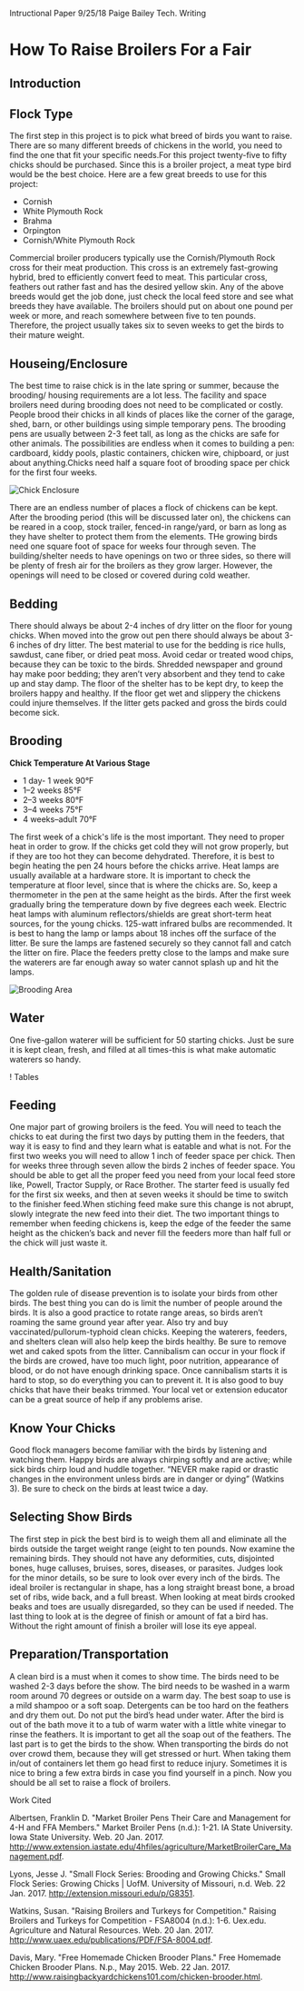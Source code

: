 Intructional Paper
9/25/18
Paige Bailey
Tech. Writing

# How To Raise Broilers For a Fair

## Introduction

## Flock Type
The first step in this project is to pick what breed of birds you want to raise. There are so many different breeds of chickens in the world, you need to find the one that fit your specific needs.For this project twenty-five to fifty chicks should be purchased. Since this is a broiler project, a meat type bird would be the best choice. Here are a few great breeds to use for this project: 
- Cornish
- White Plymouth Rock
- Brahma
- Orpington
- Cornish/White Plymouth Rock 
 
Commercial broiler producers typically use the Cornish/Plymouth Rock cross for their meat production. This cross is an extremely fast-growing hybrid, bred to efficiently convert feed to meat. This particular cross, feathers out rather fast and has the desired yellow skin. Any of the above breeds would get the job done, just check the local feed store and see what breeds they have available. The broilers should put on about one pound per week or more, and reach somewhere between five to  ten pounds. Therefore, the project usually takes six to seven weeks to get the birds to their mature weight.  

## Houseing/Enclosure
The best time to raise chick is in the late spring or summer, because the brooding/ housing requirements are a lot less. The facility and space broilers need during brooding does not need to be complicated or costly. People brood their chicks in all kinds of places like the corner of the garage, shed, barn, or other buildings using simple temporary pens. The brooding pens are usually between 2-3 feet tall, as long as the chicks are safe for other animals. The possibilities are endless when it comes to building a pen: cardboard, kiddy pools, plastic containers, chicken wire, chipboard, or just about anything.Chicks need half a square foot of brooding space per chick for the first four weeks.

![Chick Enclosure](https://github.com/paigebailey21/assignments/blob/master/brooder2.jpg)

There are an endless number of places a flock of chickens can be kept. After the brooding period (this will be discussed later on), the chickens can be reared in a coop, stock trailer, fenced-in range/yard, or barn as long as they have shelter to protect them from the elements. THe growing birds need one square foot of space for weeks four through seven. The building/shelter needs to have openings on two or three sides, so there will be plenty of fresh air for the broilers as they grow larger. However, the openings will need to be closed or covered during cold weather.

## Bedding
There should always be about 2-4 inches of dry litter on the floor for young chicks. When moved into the grow out pen there should always be about 3-6 inches of dry litter. The best material to use for the bedding is rice hulls, sawdust, cane fiber, or dried peat moss. Avoid cedar or treated wood chips, because they can be toxic to the birds. Shredded newspaper and ground hay make poor bedding; they aren’t very absorbent and they tend to cake up and stay damp. The floor of the shelter has to be kept dry, to keep the broilers happy and healthy. If the floor get wet and slippery the chickens could injure themselves. If the litter gets packed and gross the birds could become sick.   

## Brooding
**Chick Temperature At Various Stage**

- 1 day- 1 week 90°F
- 1–2 weeks 85°F
- 2–3 weeks 80°F  
- 3–4 weeks 75°F
- 4 weeks–adult 70°F

The first week of a chick's life is the most important. They need to proper heat in order to grow. If the chicks get cold they will not grow properly, but if they are too hot they can become dehydrated. Therefore, it is best to begin heating the pen 24 hours before the chicks arrive. Heat lamps are usually available at a hardware store. It is important to check the temperature at floor level, since that is where the chicks are. So, keep a thermometer in the pen at the same height as the birds. After the first week gradually bring the temperature down by five degrees each week. Electric heat lamps with aluminum reflectors/shields are great short-term heat sources, for the young chicks. 125-watt infrared bulbs are recommended. It is best to hang the lamp or lamps about 18 inches off the surface of the litter. Be sure the lamps are fastened securely so they cannot fall and catch the litter on fire. Place the feeders pretty close to the lamps and make sure the waterers are far enough away so water cannot splash up and hit the lamps.

![Brooding Area](https://github.com/paigebailey21/assignments/blob/master/brood%20box%202.jpg)

## Water
One five-gallon waterer will be sufficient for 50 starting chicks. Just be sure it is kept clean, fresh, and filled at all times-this is what make automatic waterers so handy.  

! Tables

## Feeding
One major part of growing broilers is the feed. You will need to teach the chicks to eat during the first two days by putting them in the feeders, that way it is easy to find and they learn what is eatable and what is not. For the first two weeks you will need to allow 1 inch of feeder space per chick. Then for weeks three through seven allow the birds 2 inches of feeder space. You should be able to get all the proper feed you need from your local feed store like, Powell, Tractor Supply, or Race Brother. The starter feed is usually fed for the first six weeks, and then at seven weeks it should be time to switch to the finisher feed.When stiching feed make sure this change is not abrupt, slowly integrate the new feed into their diet. The two important things to remember when feeding chickens is, keep the edge of the feeder the same height as the chicken’s back and never fill the feeders more than half full or the chick will just waste it.  

## Health/Sanitation
The golden rule of disease prevention is to isolate your birds from other birds. The best thing you can do is limit the number of people around the birds. It is also a good practice to rotate range areas, so birds aren’t roaming the same ground year after year. Also try and buy vaccinated/pullorum-typhoid clean chicks. Keeping the waterers, feeders, and shelters clean will also help keep the birds healthy. Be sure to remove wet and caked spots from the litter. Cannibalism can occur in your flock if the birds are crowed, have too much light, poor nutrition, appearance of blood, or do not have enough drinking space. Once cannibalism starts it is hard to stop, so do everything you can to prevent it. It is also good to buy chicks that have their beaks trimmed. Your local vet or extension educator can be a great source of help if any problems arise.  

## Know Your Chicks
Good flock managers become familiar with the birds by listening and watching them. Happy birds are always chirping softly and are active; while sick birds chirp loud and huddle together. “NEVER make rapid or drastic changes in the environment unless birds are in danger or dying” (Watkins 3). Be sure to check on the birds at least twice a day. 

## Selecting Show Birds
The first step in pick the best bird is to weigh them all and eliminate all the birds outside the target weight range (eight to ten pounds. Now examine the remaining birds. They should not have any deformities, cuts, disjointed bones, huge calluses, bruises, sores, diseases, or parasites. Judges look for the minor details, so be sure to look over every inch of the birds. The ideal broiler is rectangular in shape, has a long straight breast bone, a broad set of ribs, wide back, and a full breast. When looking at meat birds crooked beaks and toes are usually disregarded, so they can be used if needed. The last thing to look at is the degree of finish or amount of fat a bird has. Without the right amount of finish a broiler will lose its eye appeal.

## Preparation/Transportation
A clean bird is a must when it comes to show time. The birds need to be washed 2-3 days before the show. The bird needs to be washed in a warm room around 70 degrees or outside on a warm day. The best soap to use is a mild shampoo or a soft soap. Detergents can be too hard on the feathers and dry them out. Do not put the bird’s head under water. After the bird is out of the bath move it to a tub of warm water with a little white vinegar to rinse the feathers. It is important to get all the soap out of the feathers. The last part is to get the birds to the show. When transporting the birds do not over crowd them, because they will get stressed or hurt. When taking them in/out of containers let them go head first to reduce injury. Sometimes it is nice to bring a few extra birds in case you find yourself in a pinch. Now you should be all set to raise a flock of broilers. 

Work Cited 
 
Albertsen, Franklin D. "Market Broiler Pens Their Care and Management for 4-H and FFA Members." Market Broiler Pens (n.d.): 1-21. IA State University. Iowa State University. Web. 20 Jan. 2017. <http://www.extension.iastate.edu/4hfiles/agriculture/MarketBroilerCare_Management.pdf>. 
 
Lyons, Jesse J. "Small Flock Series: Brooding and Growing Chicks." Small Flock Series: Growing Chicks | UofM. University of Missouri, n.d. Web. 22 Jan. 2017. <http://extension.missouri.edu/p/G8351>. 
 
Watkins, Susan. "Raising Broilers and Turkeys for Competition." Raising Broilers and Turkeys for Competition - FSA8004 (n.d.): 1-6. Uex.edu. Agriculture and Natural Resources. Web. 20 Jan. 2017. <http://www.uaex.edu/publications/PDF/FSA-8004.pdf>. 
 
Davis, Mary. "Free Homemade Chicken Brooder Plans." Free Homemade Chicken Brooder Plans. N.p., May 2015. Web. 22 Jan. 2017. <http://www.raisingbackyardchickens101.com/chicken-brooder.html>. 
